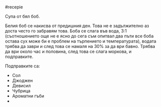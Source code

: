 #recepie 

Супа от бял боб.

Белия боб се накисва от предишния ден. Това не е задължително аз доста често го забравям това. Боба се слага във вода, 3:1 (съотношението още не е ясно до сега съм опитвал два пъти все боба остава сух може би е проблем на търпението и температурата), водата трябва да заври и след това се намаля на 30% за да ври бавно. Трябва да ври около час и половина, след това се слага моркова, и подправките. 

Подправките са:
 - Сол
 - Джоджен 
 - Девисил
 - Чубрица
 - Ароматни гъби
 - 